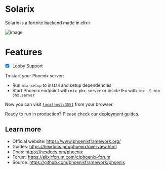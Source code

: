 # Solarix
Solarix is a fortnite backend made in elixir 

![image](https://cdn2.unrealengine.com/18br-sunrise-blog-1900x600-1900x600-dd64f6c4dd7b.jpg)


# Features
- [x] Lobby Support 





To start your Phoenix server:

  * Run `mix setup` to install and setup dependencies
  * Start Phoenix endpoint with `mix phx.server` or inside IEx with `iex -S mix phx.server`

Now you can visit [`localhost:3551`](http://localhost:3551) from your browser.

Ready to run in production? Please [check our deployment guides](https://hexdocs.pm/phoenix/deployment.html).

## Learn more

  * Official website: https://www.phoenixframework.org/
  * Guides: https://hexdocs.pm/phoenix/overview.html
  * Docs: https://hexdocs.pm/phoenix
  * Forum: https://elixirforum.com/c/phoenix-forum
  * Source: https://github.com/phoenixframework/phoenix

